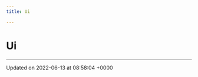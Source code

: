```yaml
---
title: Ui

---
```


# Ui








-------------------------------

Updated on 2022-06-13 at 08:58:04 +0000